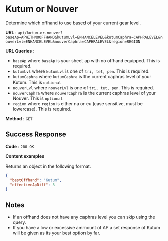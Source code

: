 # Kutum or Nouver

Determine which offhand to use based of your current gear level.

**URL** : `api/kutum-or-nouver?baseAp=APWITHNOOFFHAND&kutumLvl=ENHANCELEVEL&kutumCaphra=CAPHRALEVEL&nouverLvl=ENHANCELEVEL&nouverCaphra=CAPHRALEVEL&region=REGION`

**URL Queries** :

- `baseAp` where `baseAp` is your sheet ap with no offhand equipped. This is required.
- `kutumLvl` where `kutumLvl` is one of `tri, tet, pen`. This is required.
- `kutumCaphra` where `kutumCaphra` is the current caphras level of your Kutum. This is `optional`
- `nouverLvl` where `nouverLvl` is one of `tri, tet, pen`. This is required.
- `nouverCaphra` where `nouverCaphra` is the current caphras level of your Nouver. This is `optional`
- `region` where `region` is either na or eu (case sensitive, must be lowercase). This is required.

**Method** : `GET`

## Success Response

**Code** : `200 OK`

**Content examples**

Returns an object in the following format.

```json
{
  "bestOffhand": "Kutum",
  "effectiveApDiff": 3
}
```

## Notes

- If an offhand does not have any caphras level you can skip using the query.
- If you have a low or excessive ammount of AP a set response of Kutum will be given as its your best option by far.

